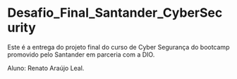 # Desafio_Final_Santander_CyberSecurity

Este é a entrega do projeto final do curso
de Cyber Segurança do bootcamp promovido pelo Santander
em parceria com a DIO.

Aluno: Renato Araújo Leal.
